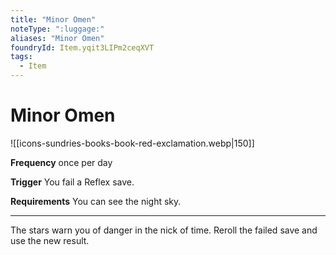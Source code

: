 ```yaml
---
title: "Minor Omen"
noteType: ":luggage:"
aliases: "Minor Omen"
foundryId: Item.yqit3LIPm2ceqXVT
tags:
  - Item
---
```


# Minor Omen
![[icons-sundries-books-book-red-exclamation.webp|150]]

**Frequency** once per day

**Trigger** You fail a Reflex save.

**Requirements** You can see the night sky.

* * *

The stars warn you of danger in the nick of time. Reroll the failed save and use the new result.
